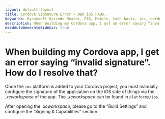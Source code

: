 ```yaml
---
layout: default-layout
title: Cordova Signature Error - DBR iOS FAQs.
keywords: Dynamsoft Barcode Reader, FAQ, Mobile, tech basic, ios, cordova, invalid signature
description: When building my Cordova app, I get an error saying “invalid signature”. How do I resolve that? - DBR iOS FAQs.
needAutoGenerateSidebar: true
---
```


# When building my Cordova app, I get an error saying “invalid signature”. How do I resolve that?

Once the `ios` platform is added to your Cordova project, you must manually configure the signature of the application on the iOS side of things via the *.xcworkspace* of the app. The *.xcworkspace* can be found in `platforms/ios`. 

After opening the *.xcworkspace*, please go to the “Build Settings” and configure the “Signing & Capabilities” section. 